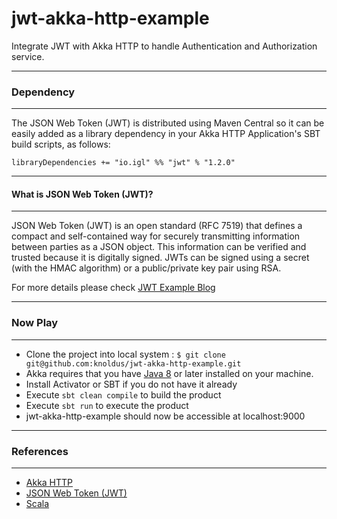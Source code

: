 # jwt-akka-http-example
Integrate JWT with Akka HTTP to handle Authentication and Authorization service.

-----------------------------------------------------------------------
### Dependency
-----------------------------------------------------------------------
The JSON Web Token (JWT) is distributed using Maven Central so it can be easily added as a library dependency in your Akka HTTP Application's SBT build scripts, as follows:

```
libraryDependencies += "io.igl" %% "jwt" % "1.2.0"
```

-----------------------------------------------------------------------
#### What is JSON Web Token (JWT)?
-----------------------------------------------------------------------
JSON Web Token (JWT) is an open standard (RFC 7519) that defines a compact and self-contained way for securely transmitting information between parties as a JSON object. 
This information can be verified and trusted because it is digitally signed. JWTs can be signed using a secret (with the HMAC algorithm) or a public/private key pair using RSA.

For more details please check [JWT Example Blog](https://blog.knoldus.com/2016/06/18/integrate-jwt-with-akka-http/)

-----------------------------------------------------------------------
### Now Play
-----------------------------------------------------------------------
* Clone the project into local system : `$ git clone git@github.com:knoldus/jwt-akka-http-example.git` 
* Akka requires that you have [Java 8](http://www.oracle.com/technetwork/java/javase/downloads/index.html) or later installed on your machine.
* Install Activator or SBT if you do not have it already
* Execute `sbt clean compile` to build the product
* Execute `sbt run` to execute the product
* jwt-akka-http-example should now be accessible at localhost:9000

-----------------------------------------------------------------------
### References
-----------------------------------------------------------------------
* [Akka HTTP](http://doc.akka.io/docs/akka/2.4.7/scala/http/index.html)
* [JSON Web Token (JWT)](https://jwt.io/)
* [Scala](http://scala-lang.org/)

